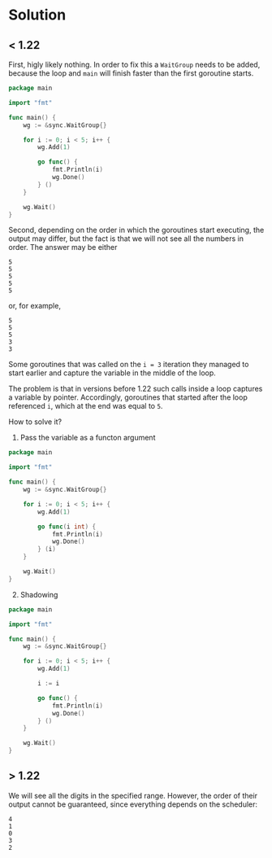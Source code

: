 # Solution
## < 1.22

First, higly likely nothing. In order to fix this a `WaitGroup` needs to be added, because the loop and `main` will finish faster than the first goroutine starts.
```go
package main

import "fmt"

func main() {
	wg := &sync.WaitGroup{}

	for i := 0; i < 5; i++ {
		wg.Add(1)

		go func() {
			fmt.Println(i)
			wg.Done()
		} ()
	}

	wg.Wait()
}
```

Second, depending on the order in which the goroutines start executing, the output may differ, but the fact is that we will not see all the numbers in order. The answer may be either

```
5
5
5
5
5
```
or, for example,
```
5
5
5
3
3
```
Some goroutines that was called on the `i = 3` iteration they managed to start earlier and capture the variable in the middle of the loop.

The problem is that in versions before 1.22 such calls inside a loop captures a variable by pointer. Accordingly, goroutines that started after the loop referenced `i`, which at the end was equal to `5`. 

How to solve it?

1) Pass the variable as a functon argument
```go
package main

import "fmt"

func main() {
	wg := &sync.WaitGroup{}

	for i := 0; i < 5; i++ {
		wg.Add(1)

		go func(i int) {
			fmt.Println(i)
			wg.Done()
		} (i)
	}

	wg.Wait()
}
```

2) Shadowing
```go
package main

import "fmt"

func main() {
	wg := &sync.WaitGroup{}

	for i := 0; i < 5; i++ {
		wg.Add(1)

		i := i

		go func() {
			fmt.Println(i)
			wg.Done()
		} ()
	}

	wg.Wait()
}
```

## > 1.22
We will see all the digits in the specified range. However, the order of their output cannot be guaranteed, since everything depends on the scheduler:

```
4
1
0
3
2
```